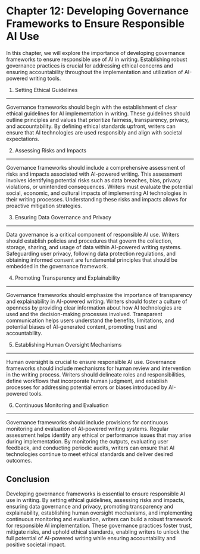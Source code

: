 Chapter 12: Developing Governance Frameworks to Ensure Responsible AI Use
=========================================================================

In this chapter, we will explore the importance of developing governance frameworks to ensure responsible use of AI in writing. Establishing robust governance practices is crucial for addressing ethical concerns and ensuring accountability throughout the implementation and utilization of AI-powered writing tools.

1. Setting Ethical Guidelines
-----------------------------

Governance frameworks should begin with the establishment of clear ethical guidelines for AI implementation in writing. These guidelines should outline principles and values that prioritize fairness, transparency, privacy, and accountability. By defining ethical standards upfront, writers can ensure that AI technologies are used responsibly and align with societal expectations.

2. Assessing Risks and Impacts
------------------------------

Governance frameworks should include a comprehensive assessment of risks and impacts associated with AI-powered writing. This assessment involves identifying potential risks such as data breaches, bias, privacy violations, or unintended consequences. Writers must evaluate the potential social, economic, and cultural impacts of implementing AI technologies in their writing processes. Understanding these risks and impacts allows for proactive mitigation strategies.

3. Ensuring Data Governance and Privacy
---------------------------------------

Data governance is a critical component of responsible AI use. Writers should establish policies and procedures that govern the collection, storage, sharing, and usage of data within AI-powered writing systems. Safeguarding user privacy, following data protection regulations, and obtaining informed consent are fundamental principles that should be embedded in the governance framework.

4. Promoting Transparency and Explainability
--------------------------------------------

Governance frameworks should emphasize the importance of transparency and explainability in AI-powered writing. Writers should foster a culture of openness by providing clear information about how AI technologies are used and the decision-making processes involved. Transparent communication helps users understand the benefits, limitations, and potential biases of AI-generated content, promoting trust and accountability.

5. Establishing Human Oversight Mechanisms
------------------------------------------

Human oversight is crucial to ensure responsible AI use. Governance frameworks should include mechanisms for human review and intervention in the writing process. Writers should delineate roles and responsibilities, define workflows that incorporate human judgment, and establish processes for addressing potential errors or biases introduced by AI-powered tools.

6. Continuous Monitoring and Evaluation
---------------------------------------

Governance frameworks should include provisions for continuous monitoring and evaluation of AI-powered writing systems. Regular assessment helps identify any ethical or performance issues that may arise during implementation. By monitoring the outputs, evaluating user feedback, and conducting periodic audits, writers can ensure that AI technologies continue to meet ethical standards and deliver desired outcomes.

Conclusion
----------

Developing governance frameworks is essential to ensure responsible AI use in writing. By setting ethical guidelines, assessing risks and impacts, ensuring data governance and privacy, promoting transparency and explainability, establishing human oversight mechanisms, and implementing continuous monitoring and evaluation, writers can build a robust framework for responsible AI implementation. These governance practices foster trust, mitigate risks, and uphold ethical standards, enabling writers to unlock the full potential of AI-powered writing while ensuring accountability and positive societal impact.
